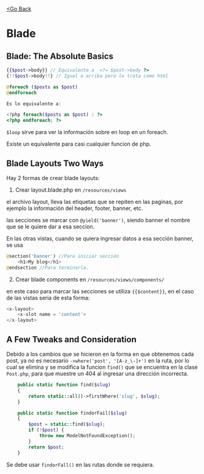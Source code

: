 [<Go Back](/README.md)

# Blade

## Blade: The Absolute Basics

```php
{{$post->body}} // Equivalente a  <?= $post->body ?>
{!!$post->body!!} // Igual a arriba pero lo trata como html
```

```php
@foreach ($posts as $post)
@endforeach

Es lo equivalente a:

<?php foreach($posts as $post) : ?>
<?php endforeach; ?>

```

`$loop` sirve para ver la información sobre en loop en un foreach.

Existe un equivalente para casi cualquier funcion de php.

## Blade Layouts Two Ways

Hay 2 formas de crear blade layouts:

1.  Crear layout.blade.php en `/resources/views`

el archivo layout, lleva las etiquetas que se repiten en las paginas, por ejemplo la información del header, footer, banner, etc.

las secciones se marcar con `@yield('banner')`, siendo banner el nombre que se le quiere dar a esa seccion.

En las otras vistas, cuando se quiera ingresar datos a esa sección banner, se usa

```php
@section('banner') //Para iniciar sección
    <h1>My blog</h1>
@endsection //Para terminarla.

```

2. Crear blade components en `/resources/views/components/`

en este caso para marcar las secciones se utiliza `{{$content}}`, en el caso de las vistas seria de esta forma:

```php
<x-layout>
    <x-slot name = 'content'>
</x-layout>
```

## A Few Tweaks and Consideration

Debido a los cambios que se hicieron en la forma en que obtenemos cada post, ya no es necesario `->where('post', '[A-z_\-]+')` en la ruta, por lo cual se elimina y se modifica la funcion `find()` que se encuentra en la clase `Post.php`, para que muestre un 404 al ingresar una dirección incorrecta.

```php
    public static function find($slug)
    {
        return static::all()->firstWhere('slug', $slug);
    }

    public static function findorFail($slug)
    {
        $post = static::find($slug);
        if (!$post) {
            throw new ModelNotFoundException();
        }
        return $post;
    }
```

Se debe usar `findorFall()` en las rutas donde se requiera.

